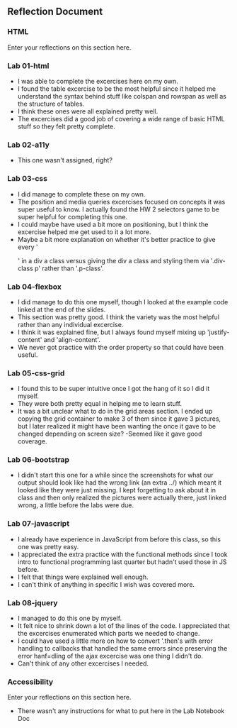 ## Reflection Document

### HTML

Enter your reflections on this section here.

### Lab 01-html
- I was able to complete the excercises here on my own.
- I found the table excercise to be the most helpful since it helped me understand the syntax behind stuff like colspan and rowspan as well as the structure of tables.
- I think these ones were all explained pretty well.
- The excercises did a good job of covering a wide range of basic HTML stuff so they felt pretty complete.

### Lab 02-a11y
- This one wasn't assigned, right?

### Lab 03-css
- I did manage to complete these on my own.
- The position and media queries excercises focused on concepts it was super useful to know. I actually found the HW 2 selectors game to be super helpful for completing this one.
- I could maybe have used a bit more on positioning, but I think the excercise helped me get used to it a lot more.
- Maybe a bit more explanation on whether it's better practice to give every '<p>' in a div a class versus giving the div a class and styling them via '.div-class p' rather than '.p-class'.

### Lab 04-flexbox
- I did manage to do this one myself, though I looked at the example code linked at the end of the slides.
- This section was pretty good. I think the variety was the most helpful rather than any individual excercise.
- I think it was explained fine, but I always found myself mixing up 'justify-content' and 'align-content'.
- We never got practice with the order property so that could have been useful.

### Lab 05-css-grid
- I found this to be super intuitive once I got the hang of it so I did it myself.
- They were both pretty equal in helping me to learn stuff.
- It was a bit unclear what to do in the grid areas section. I ended up copying the grid container to make 3 of them since it gave 3 pictures, but I later realized it might have been wanting the once it gave to be changed depending on screen size?
-Seemed like it gave good coverage.

### Lab 06-bootstrap
- I didn't start this one for a while since the screenshots for what our output should look like had the wrong link (an extra ../) which meant it looked like they were just missing. I kept forgetting to ask about it in class and then only realized the pictures were actually there, just linked wrong, a little before the labs were due. 

### Lab 07-javascript
- I already have experience in JavaScript from before this class, so this one was pretty easy.
- I appreciated the extra practice with the functional methods since I took intro to functional programming last quarter but hadn't used those in JS before.
- I felt that things were explained well enough.
- I can't think of anything in specific I wish was covered more.

### Lab 08-jquery
- I managed to do this one by myself.
- It felt nice to shrink down a lot of the lines of the code. I appreciated that the excercises enumerated which parts we needed to change.
- I could have used a little more on how to convert '.then's with error handling to callbacks that handled the same errors since preserving the error hanf=dling of the ajax excercise was one thing I didn't do.
- Can't think of any other excercises I needed.



### Accessibility

Enter your reflections on this section here.

- There wasn't any instructions for what to put here in the Lab Notebook Doc
